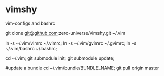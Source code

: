 vimshy
======

vim-configs and bashrc

git clone git@github.com:zero-universe/vimshy.git ~/.vim

ln -s ~/.vim/vimrc ~/.vimrc; 
ln -s ~/.vim/gvimrc ~/.gvimrc; 
ln -s ~/.vim/bashrc ~/.bashrc;

cd ~/.vim; 
git submodule init; 
git submodule update;

#update a bundle
cd ~/.vim/bundle/BUNDLE_NAME;
git pull origin master